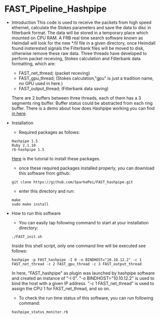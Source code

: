 # FAST_Pipeline_Hashpipe
* Introduction
    This  code is used to receive the packets from high speed ethernet, calculate the Stokes parameters and save the data to disc in filterbank format.
    The data will be stored in a temporary place which mounted on CPU RAM. A FRB real time search software known as Heimdall will look for the new *.fil file in a given directory, once Heimdall found insterested signals the Filterbank files will be moved to disk, otherwise remove these raw data.
    Three threads have developed to perform packet receiving, Stokes calculation and Filterbank data formatting, which are:
    * FAST_net_thread; (packet receving)
    * FAST_gpu_thread; (Stokes calculation,"gpu" is just a tradition name, no GPU used in here.)
    * FAST_output_thread; (Filterbank data saving)

    There are 2 buffers between three threads, each of them has a 3 segments ring buffer.  Buffer status could be abstracted from each ring buffer. There is a demo about how does Hashpipe working you can find [in here](https://github.com/SparkePei/demo1_hashpipe).

* Installation
    * Required packages as follows:
    ```
    Hashpipe 1.5
    Ruby 2.1.10
    rb-hashpipe 1.5
    ```
    [Here](https://github.com/SparkePei/demo1_hashpipe) is the tutorial to install these packages.
    * once these required packages installed properly, you can download this software from github:
    ```
    git clone https://github.com/SparkePei/FAST_hashpipe.git
    ```
    * enter this directory and run:
    ```
    make
    sudo make install
    ```
* How to run this software
    * You can easily tap following command to start at your installation directory:
    ```
    ./FAST_init.sh
    ```
    Inside this shell script, only one command line will be executed see follows:
    ```
    hashpipe -p FAST_hashpipe -I 0 -o BINDHOST="10.10.12.2" -c 1 FAST_net_thread -c 2 FAST_gpu_thread -c 3 FAST_output_thread
    ```
    In here, "FAST_hashpipe" as plugin was launched by hashpipe software and created an instance of "-I 0". "-o BINDHOST="10.10.12.2" is used to bind the host with a given IP address. "-c 1 FAST_net_thread" is used to assign the CPU 1 for FAST_net_thread, and so on.
    * To check the run time status of this software, you can run following command:
    ```
    hashpipe_status_monitor.rb
    ```
